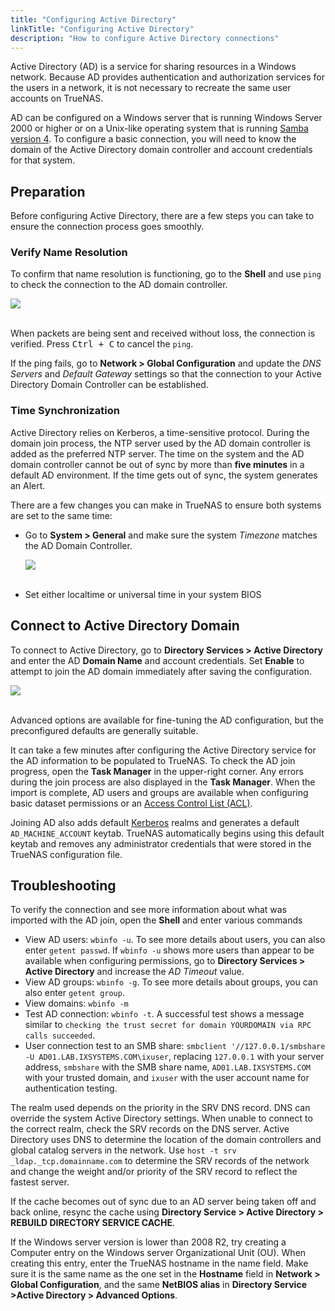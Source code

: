 ```yaml
---
title: "Configuring Active Directory"
linkTitle: "Configuring Active Directory"
description: "How to configure Active Directory connections"
---
```


Active Directory (AD) is a service for sharing resources in a Windows network.
Because AD provides authentication and authorization services for the users in a network, it is not necessary to recreate the same user accounts on TrueNAS.

AD can be configured on a Windows server that is running Windows Server 2000 or higher or on a Unix-like operating system that is running [Samba version 4](https://wiki.samba.org/index.php/Setting_up_Samba_as_an_Active_Directory_Domain_Controller#Provisioning_a_Samba_Active_Directory).
To configure a basic connection, you will need to know the domain of the Active Directory domain controller and account credentials for that system.

## Preparation

Before configuring Active Directory, there are a few steps you can take to ensure the connection process goes smoothly.

### Verify Name Resolution

To confirm that name resolution is functioning, go to the **Shell** and use `ping` to check the connection to the AD domain controller.

<img src="/images/shell-ad-dc-ping.png">
<br><br>

When packets are being sent and received without loss, the connection is verified.
Press <kbd>Ctrl + C</kbd> to cancel the `ping`.

If the ping fails, go to **Network > Global Configuration** and update the *DNS Servers* and *Default Gateway* settings so that the connection to your Active Directory Domain Controller can be established.

### Time Synchronization

Active Directory relies on Kerberos, a time-sensitive protocol.
During the domain join process, the NTP server used by the AD domain controller is added as the preferred NTP server.
The time on the system and the AD domain controller cannot be out of sync by more than **five minutes** in a default AD environment.
If the time gets out of sync, the system generates an Alert.

There are a few changes you can make in TrueNAS to ensure both systems are set to the same time:

* Go to **System > General** and make sure the system *Timezone* matches the AD Domain Controller.

  <img src="/images/system-general-timezone.png">
  <br><br>

* Set either localtime or universal time in your system BIOS

## Connect to Active Directory Domain

To connect to Active Directory, go to **Directory Services > Active Directory** and enter the AD **Domain Name** and account credentials.
Set **Enable** to attempt to join the AD domain immediately after saving the configuration.

<img src="/images/directoryservices-activedirectory-example.png">
<br><br>

Advanced options are available for fine-tuning the AD configuration, but the preconfigured defaults are generally suitable.

It can take a few minutes after configuring the Active Directory service for the AD information to be populated to TrueNAS.
To check the AD join progress, open the <i class="fas fa-clipboard"></i> **Task Manager** in the upper-right corner.
Any errors during the join process are also displayed in the **Task Manager**.
When the import is complete, AD users and groups are available when configuring basic dataset permissions or an [Access Control List (ACL)](/docs/tasks/advanced/editingacls/).

Joining AD also adds default [Kerberos](https://web.mit.edu/kerberos/) realms and generates a default `AD_MACHINE_ACCOUNT` keytab.
TrueNAS automatically begins using this default keytab and removes any administrator credentials that were stored in the TrueNAS configuration file.

## Troubleshooting

To verify the connection and see more information about what was imported with the AD join, open the **Shell** and enter various commands

* View AD users: `wbinfo -u`.
  To see more details about users, you can also enter `getent passwd`.
  If `wbinfo -u` shows more users than appear to be available when configuring permissions, go to **Directory Services > Active Directory** and increase the *AD Timeout* value.
* View AD groups: `wbinfo -g`.
  To see more details about groups, you can also enter `getent group`.
* View domains: `wbinfo -m`
* Test AD connection: `wbinfo -t`. A successful test shows a message similar to `checking the trust secret for domain YOURDOMAIN via RPC calls succeeded`.
* User connection test to an SMB share: `smbclient '//127.0.0.1/smbshare -U AD01.LAB.IXSYSTEMS.COM\ixuser`, replacing `127.0.0.1` with your server address, `smbshare` with the SMB share name, `AD01.LAB.IXSYSTEMS.COM` with your trusted domain, and `ixuser` with the user account name for authentication testing.

The realm used depends on the priority in the SRV DNS record.
DNS can override the system Active Directory settings.
When unable to connect to the correct realm, check the SRV records on the DNS server.
Active Directory uses DNS to determine the location of the domain controllers and global catalog servers in the network.
Use `host -t srv _ldap._tcp.domainname.com` to determine the SRV records of the network and change the weight and/or priority of the SRV record to reflect the fastest server.

If the cache becomes out of sync due to an AD server being taken off and back online, resync the cache using **Directory Service > Active Directory > REBUILD DIRECTORY SERVICE CACHE**.

If the Windows server version is lower than 2008 R2, try creating a Computer entry on the Windows server Organizational Unit (OU).
When creating this entry, enter the TrueNAS hostname in the name field.
Make sure it is the same name as the one set in the **Hostname** field in **Network > Global Configuration**, and the same **NetBIOS alias** in **Directory Service >Active Directory > Advanced Options**.
